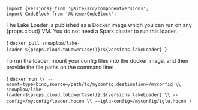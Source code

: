```mdx-code-block
import {versions} from '@site/src/componentVersions';
import CodeBlock from '@theme/CodeBlock';
```

<p>The Lake Loader is published as a Docker image which you can run on any {props.cloud} VM.  You do not need a Spark cluster to run this loader.</p>

<CodeBlock language="bash">{
`docker pull snowplow/lake-loader-${props.cloud.toLowerCase()}:${versions.lakeLoader}
`}</CodeBlock>

To run the loader, mount your config files into the docker image, and then provide the file paths on the command line:

<CodeBlock language="bash">{
`docker run \\
  --mount=type=bind,source=/path/to/myconfig,destination=/myconfig \\
  snowplow/lake-loader-${props.cloud.toLowerCase()}:${versions.lakeLoader} \\
  --config=/myconfig/loader.hocon \\
  --iglu-config=/myconfig/iglu.hocon
`}</CodeBlock>

